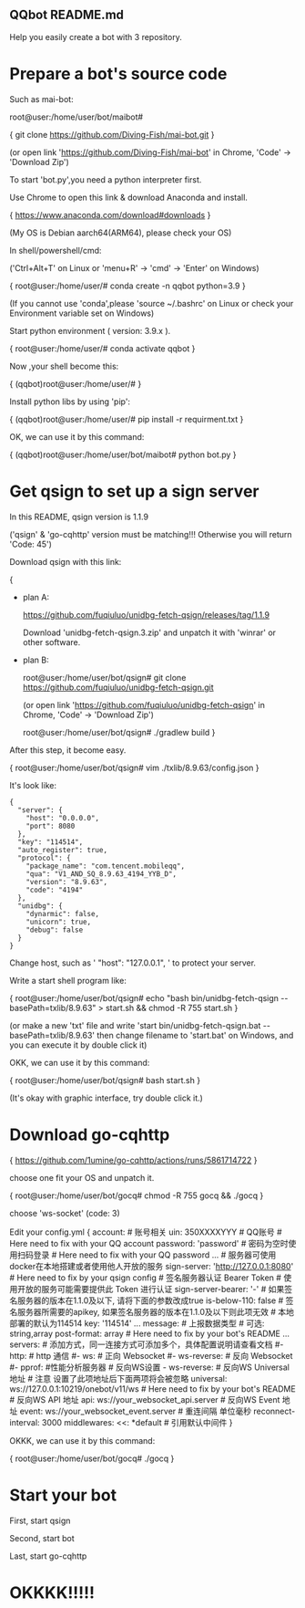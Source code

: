 ## QQbot README.md
Help you easily create a bot with 3 repository.

# Prepare a bot's source code
Such as mai-bot:

root@user:/home/user/bot/maibot# 

{
git clone https://github.com/Diving-Fish/mai-bot.git
}

(or open link 'https://github.com/Diving-Fish/mai-bot' in Chrome, 'Code' -> 'Download Zip')

To start 'bot.py',you need a python interpreter first.

Use Chrome to open this link & download Anaconda and install.

{
https://www.anaconda.com/download#downloads
}

(My OS is Debian aarch64(ARM64), please check your OS)

In shell/powershell/cmd:

('Ctrl+Alt+T' on Linux or 'menu+R' -> 'cmd' -> 'Enter' on Windows)

{
  root@user:/home/user/# conda create -n qqbot python=3.9
}

(If you cannot use 'conda',please 'source ~/.bashrc' on Linux or check your Environment variable set on Windows)

Start python environment ( version: 3.9.x ).

{
  root@user:/home/user/# conda activate qqbot
}

Now ,your shell become this:

{
  (qqbot)root@user:/home/user/# 
}

Install python libs by using 'pip':

{
  (qqbot)root@user:/home/user/# pip install -r requirment.txt
}

OK, we can use it by this command:

{
  (qqbot)root@user:/home/user/bot/maibot# python bot.py
}

# Get qsign to set up a sign server
In this README, qsign version is 1.1.9 

('qsign' & 'go-cqhttp' version must be matching!!! Otherwise you will return 'Code: 45')

Download qsign with this link:

{
 - plan A:

    https://github.com/fuqiuluo/unidbg-fetch-qsign/releases/tag/1.1.9

    Download 'unidbg-fetch-qsign.3.zip' and unpatch it with 'winrar' or other software.

 - plan B:

      root@user:/home/user/bot/qsign# git clone https://github.com/fuqiuluo/unidbg-fetch-qsign.git

    (or open link 'https://github.com/fuqiuluo/unidbg-fetch-qsign' in Chrome, 'Code' -> 'Download Zip')

      root@user:/home/user/bot/qsign# ./gradlew build
}


After this step, it become easy.

{
  root@user:/home/user/bot/qsign# vim ./txlib/8.9.63/config.json
}

It's look like:

    {
      "server": {
        "host": "0.0.0.0",
        "port": 8080
      },
      "key": "114514",
      "auto_register": true,
      "protocol": {
        "package_name": "com.tencent.mobileqq",
        "qua": "V1_AND_SQ_8.9.63_4194_YYB_D",
        "version": "8.9.63",
        "code": "4194"
      },
      "unidbg": {
        "dynarmic": false,
        "unicorn": true,
        "debug": false
      }
    }

Change host, such as ' "host": "127.0.0.1", ' to protect your server.

Write a start shell program like:

{
  root@user:/home/user/bot/qsign# echo "bash bin/unidbg-fetch-qsign --basePath=txlib/8.9.63" > start.sh && chmod -R 755 start.sh
}

(or make a new 'txt' file and write 'start bin/unidbg-fetch-qsign.bat --basePath=txlib/8.9.63' then change filename to 'start.bat' on Windows, and you can execute it by double click it)

OKK, we can use it by this command:

{
  root@user:/home/user/bot/qsign# bash start.sh
}

(It's okay with graphic interface, try double click it.)

# Download go-cqhttp

{
https://github.com/1umine/go-cqhttp/actions/runs/5861714722
}

choose one fit your OS and unpatch it.

{
    root@user:/home/user/bot/gocq# chmod -R 755 gocq && ./gocq
}

choose 'ws-socket' (code: 3)

Edit your config.yml
{
    account: # 账号相关
      uin: 350XXXXYYY # QQ账号                      # Here need to fix with your QQ account
      password: 'password' # 密码为空时使用扫码登录    # Here need to fix with your QQ password
      ... 
      # 服务器可使用docker在本地搭建或者使用他人开放的服务
      sign-server: 'http://127.0.0.1:8080'          # Here need to fix by your qsign config
      # 签名服务器认证 Bearer Token
      # 使用开放的服务可能需要提供此 Token 进行认证
      sign-server-bearer: '-'
      # 如果签名服务器的版本在1.1.0及以下, 请将下面的参数改成true
      is-below-110: false
      # 签名服务器所需要的apikey, 如果签名服务器的版本在1.1.0及以下则此项无效
      # 本地部署的默认为114514
      key: '114514'
      ...
    message:
      # 上报数据类型
      # 可选: string,array
      post-format: array                            # Here need to fix by your bot's README
      ...
    servers:
      # 添加方式，同一连接方式可添加多个，具体配置说明请查看文档
      #- http: # http 通信
      #- ws:   # 正向 Websocket
      #- ws-reverse: # 反向 Websocket
      #- pprof: #性能分析服务器
      # 反向WS设置
      - ws-reverse:
          # 反向WS Universal 地址
          # 注意 设置了此项地址后下面两项将会被忽略
          universal: ws://127.0.0.1:10219/onebot/v11/ws    # Here need to fix by your bot's README
          # 反向WS API 地址
          api: ws://your_websocket_api.server
          # 反向WS Event 地址
          event: ws://your_websocket_event.server
          # 重连间隔 单位毫秒
          reconnect-interval: 3000
          middlewares:
            <<: *default # 引用默认中间件
}

OKKK, we can use it by this command:

{
  root@user:/home/user/bot/gocq# ./gocq
}

# Start your bot

First, start qsign

Second, start bot

Last, start go-cqhttp

# OKKKK!!!!!
